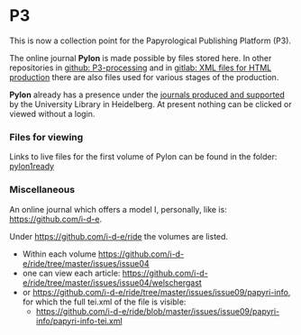 # P3
This is now a collection point for the Papyrological Publishing Platform (P3). 

The online journal **Pylon** is made possible by files stored here. In other repositories in [github: P3-processing](https://github.com/hcayless/P3-processing) and in [gitlab: XML files for HTML production](https://gitlab.ub.uni-heidelberg.de/verlag/PapyrologicalPublicationPlatform/-/tree/master/epidoc) there are also files used for various stages of the production.

**Pylon** already has a presence under the [journals produced and supported](https://journals.ub.uni-heidelberg.de/index.php/pylon/login) by the University Library in Heidelberg.  At present nothing can be clicked or viewed without a login. 

### Files for viewing
Links to live files for the first volume of Pylon can be found in the folder: [pylon1ready](https://github.com/jcowey/P3/blob/master/pylon/pylon1ready/list.md)

### Miscellaneous
An online journal which offers a model I, personally, like is: https://github.com/i-d-e.

Under https://github.com/i-d-e/ride the volumes are listed. 
 * Within each volume https://github.com/i-d-e/ride/tree/master/issues/issue04
 * one can view each article: https://github.com/i-d-e/ride/tree/master/issues/issue04/welschergast
 * or https://github.com/i-d-e/ride/tree/master/issues/issue09/papyri-info, for which the full tei.xml of the file is visible:
   * https://github.com/i-d-e/ride/blob/master/issues/issue09/papyri-info/papyri-info-tei.xml

